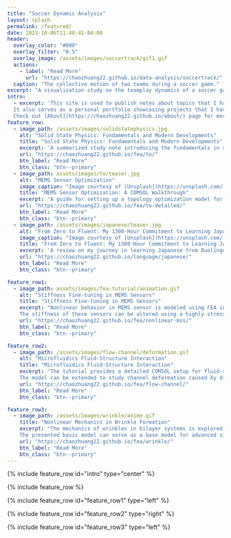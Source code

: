 ```yaml
---
title: "Soccer Dynamic Analysis"
layout: splash
permalink: /featured/
date: 2023-10-06T11:48:41-04:00
header:
  overlay_color: "#000"
  overlay_filter: "0.5"
  overlay_image: /assets/images/soccertrack/gif1.gif
  actions:
    - label: "Read More"
      url: "https://chaozhuang22.github.io/data-analysis/soccertrack/"
  caption: "The collective motion of two teams during a soccer game."
excerpt: "A visualization study on the teamplay dynamics of a soccer game."
intro: 
  - excerpt: 'This site is used to publish notes about topics that I have learned and read.
  It also serves as a personal portfolio showcasing projects that I have beening working on.
  Check out [About](https://chaozhuang22.github.io/about/) page for more information.'
feature_row:
  - image_path: /assets/images/solidstatephysics.jpg
    alt: "Solid State Physics: Fundamentals and Modern Developments"
    title: "Solid State Physics: Fundamentals and Modern Developments"
    excerpt: 'A summarized study note introducing the fundamentals in solid state physics.'
    url: "https://chaozhuang22.github.io/fea/to/"
    btn_label: "Read More"
    btn_class: "btn--primary"
  - image_path: assets/images/to/teaser.jpg
    alt: "MEMS Sensor Optimization"
    image_caption: "Image courtesy of [Unsplash](https://unsplash.com/)"
    title: "MEMS Sensor Optimization: A COMSOL Walkthrough"
    excerpt: "A guide for setting up a topology optimization model for MEMS sensor design."
    url: "https://chaozhuang22.github.io/fea/to-detailed/"
    btn_label: "Read More"
    btn_class: "btn--primary"
  - image_path: /assets/images/japanese/teaser.jpg
    alt: "From Zero to Fluent: My 1300-Hour Commitment to Learning Japanese"
    image_caption: "Image courtesy of [Unsplash](https://unsplash.com/)"
    title: "From Zero to Fluent: My 1300-Hour Commitment to Learning Japanese"
    excerpt: 'A review on my journey in learning Japanese from Duolingo to active/passive immersion.'
    url: "https://chaozhuang22.github.io/language/japanese/"
    btn_label: "Read More"
    btn_class: "btn--primary"

feature_row1:
  - image_path: assets/images/fea-tutorial/animation.gif
    alt: "Stiffness Fine-tuning in MEMS Sensors"
    title: "Stiffness Fine-tuning in MEMS Sensors"
    excerpt: "Nonlinear behavior in MEMS sensor is modeled using FEA in COMSOL Multiphysics.  
    The stiffness of these sensors can be altered using a highly stressed thin film, allowing access to zero stiffness and bistability."
    url: "https://chaozhuang22.github.io/fea/nonlinear-mss/"
    btn_label: "Read More"
    btn_class: "btn--primary"

feature_row2:
  - image_path: /assets/images/flow-channel/deformation.gif
    alt: "Microfluidics Fluid-Structure Interaction"
    title: "Microfluidics Fluid-Structure Interaction"
    excerpt: "The tutorial provides a detailed COMSOL setup for fluid-structure interaction modeling, simulating the deformation of a microfluidics channel under constant flow rate.  
    The model can be extended to study channel deformation caused by different vapors, offering potential as a viscosity sensor."
    url: "https://chaozhuang22.github.io/fea/flow-channel/"
    btn_label: "Read More"
    btn_class: "btn--primary"

feature_row3:
  - image_path: /assets/images/wrinkle/anime.gif
    title: "Nonlinear Mechanics in Wrinkle Formation"
    excerpt: "The mechanics of wrinkles in bilayer systems is explored through FEA using COMSOL Multiphysics.  
    The presented basic model can serve as a base model for advanced simulations, potentially exploring wrinkles on curved surfaces and complex wrinkle patterns."
    url: "https://chaozhuang22.github.io/fea/wrinkle/"
    btn_label: "Read More"
    btn_class: "btn--primary"
---
```


{% include feature_row id="intro" type="center" %}

{% include feature_row %}

{% include feature_row id="feature_row1" type="left" %}

{% include feature_row id="feature_row2" type="right" %}

{% include feature_row id="feature_row3" type="left" %}